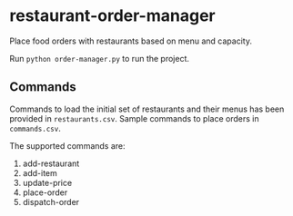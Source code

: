 # restaurant-order-manager
Place food orders with restaurants based on menu and capacity.

Run `python order-manager.py` to run the project.

## Commands
Commands to load the initial set of restaurants and their menus has been provided in `restaurants.csv`.
Sample commands to place orders in `commands.csv`.

The supported commands are:
1. add-restaurant
2. add-item
3. update-price
4. place-order
5. dispatch-order
